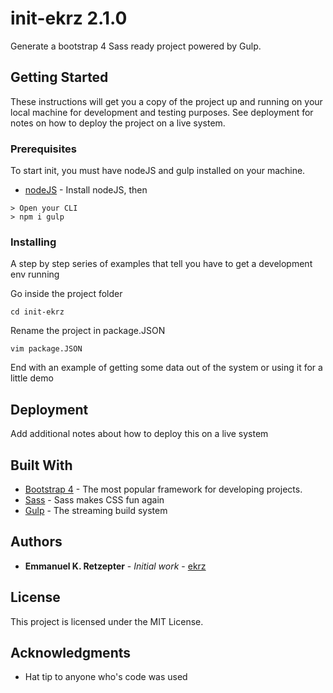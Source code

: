 # init-ekrz 2.1.0

Generate a bootstrap 4 Sass ready project powered by Gulp.

## Getting Started

These instructions will get you a copy of the project up and running on your local machine for development and testing purposes. See deployment for notes on how to deploy the project on a live system.

### Prerequisites

To start init, you must have nodeJS and gulp installed on your machine.

* [nodeJS](https://nodejs.org/en/download/) - Install nodeJS, then
```
> Open your CLI
> npm i gulp
```

### Installing

A step by step series of examples that tell you have to get a development env running

Go inside the project folder

```
cd init-ekrz
```

Rename the project in package.JSON

```
vim package.JSON
```

End with an example of getting some data out of the system or using it for a little demo


## Deployment

Add additional notes about how to deploy this on a live system

## Built With

* [Bootstrap 4](https://github.com/twbs/bootstrap) - The most popular framework for developing projects.
* [Sass](https://github.com/sass/sass) - Sass makes CSS fun again
* [Gulp](https://github.com/gulpjs/gulp) - The streaming build system



## Authors

* **Emmanuel K. Retzepter** - *Initial work* - [ekrz](https://github.com/ekrz)


## License

This project is licensed under the MIT License.

## Acknowledgments

* Hat tip to anyone who's code was used
